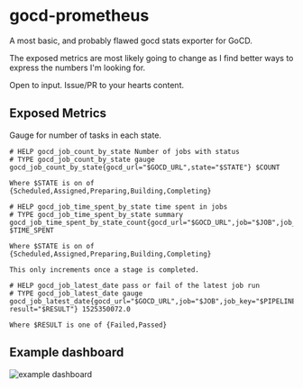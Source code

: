 # gocd-prometheus

A most basic, and probably flawed gocd stats exporter for GoCD.

The exposed metrics are most likely going to change as I find better ways to express the numbers I'm looking for.

Open to input. Issue/PR to your hearts content.

## Exposed Metrics

Gauge for number of tasks in each state.

```
# HELP gocd_job_count_by_state Number of jobs with status
# TYPE gocd_job_count_by_state gauge
gocd_job_count_by_state{gocd_url="$GOCD_URL",state="$STATE"} $COUNT

Where $STATE is on of {Scheduled,Assigned,Preparing,Building,Completing}
```

```
# HELP gocd_job_time_spent_by_state time spent in jobs
# TYPE gocd_job_time_spent_by_state summary
gocd_job_time_spent_by_state_count{gocd_url="$GOCD_URL",job="$JOB",job_key="$PIPELINE_GROUP/$PIPELINE/$STAGE/$JOB",pipeline="$PIPELINE",pipeline_group="$PIPELINE_GROUP",stage="$STAGE",stage_key="$PIPELINE_GROUP/$PIPELINE/$STAGE",state="$STATE"} $TIME_SPENT

Where $STATE is on of {Scheduled,Assigned,Preparing,Building,Completing}

This only increments once a stage is completed.
```

```
# HELP gocd_job_latest_date pass or fail of the latest job run
# TYPE gocd_job_latest_date gauge
gocd_job_latest_date{gocd_url="$GOCD_URL",job="$JOB",job_key="$PIPELINE_GROUP/$PIPELINE/$STAGE/$JOB",pipeline="$PIPELINE",pipeline_group="$PIPELINE_GROUP",stage="$STAGE",stage_key="$PIPELINE_GROUP/$PIPELINE/$STAGE", result="$RESULT"} 1525350072.0

Where $RESULT is one of {Failed,Passed}
```

## Example dashboard

![example dashboard](https://i.imgur.com/Ym6wIrk.png)
